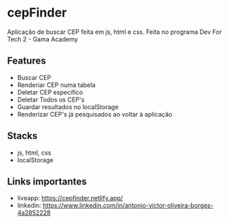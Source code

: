 # cepFinder
Aplicação de buscar CEP feita em js, html e css. 
Feita no programa Dev For Tech 2 - Gama Academy

## Features 
- Buscar CEP
- Renderiar CEP numa tabela 
- Deletar CEP específico 
- Deletar Todos os CEP's
- Guardar resultados no localStorage 
- Renderizar CEP's já pesquisados ao voltar à aplicação 

## Stacks 
- js, html, css 
- localStorage 

## Links importantes
- liveapp: https://cepfinder.netlify.app/
- linkedin: https://www.linkedin.com/in/antonio-victor-oliveira-borges-4a2852228
